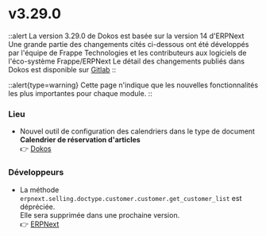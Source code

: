 # v3.29.0

::alert
La version 3.29.0 de Dokos est basée sur la version 14 d'ERPNext
Une grande partie des changements cités ci-dessous ont été développés par l'équipe de Frappe Technologies et les contributeurs aux logiciels de l'éco-système Frappe/ERPNext
Le détail des changements publiés dans Dokos est disponible sur [Gitlab](https://gitlab.com/dokos/dokos/-/releases/v3.29.0)
::

::alert{type=warning}
Cette page n'indique que les nouvelles fonctionnalités les plus importantes pour chaque module.
::


### Lieu

- Nouvel outil de configuration des calendriers dans le type de document **Calendrier de réservation d'articles**  
:point_right: [Dokos](https://gitlab.com/dokos/dokos/-/merge_requests/92)


### Développeurs

- La méthode `erpnext.selling.doctype.customer.customer.get_customer_list` est dépréciée.  
  Elle sera supprimée dans une prochaine version.  
:point_right: [ERPNext](https://github.com/frappe/erpnext/pull/34624)